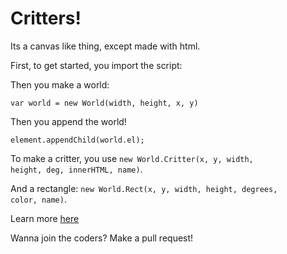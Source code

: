 # Critters!
Its a canvas like thing, except made with html.

First, to get started, you import the script:

<code><script src="https://2kinc.me/critters/main.js"></script></code>

Then you make a world:

<code>var world = new World(width, height, x, y)</code>

Then you append the world!

<code>element.appendChild(world.el);</code>

To make a critter, you use <code>new World.Critter(x, y, width, height, deg, innerHTML, name)</code>.

And a rectangle: <code>new World.Rect(x, y, width, height, degrees, color, name)</code>.

Learn more [here](2kinc.me/critters)

Wanna join the coders? Make a pull request!
